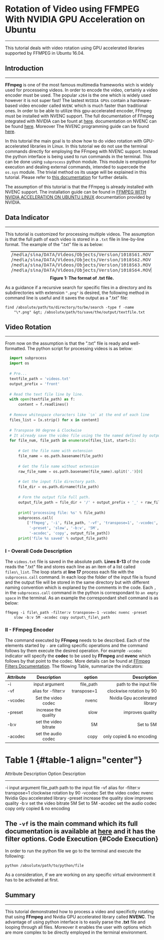 
# Rotation of Video using FFMPEG With NVIDIA GPU Acceleration on Ubuntu
---------------------------------------------------------------------

This tutorial deals with video rotation using GPU accelerated libraries
supported by FFMPEG in Ubuntu 16.04.
<!--    #######################  ####################### ####################### #######################            -->
<!--    #######################  ####################### ####################### #######################            -->
<!--    #######################  ####################### ####################### #######################            -->
<!--    #######################  ####################### ####################### #######################            -->
## Introduction
------------

**FFmpeg** is one of the most famous multimedia frameworks wich is
widely used for processeing videos. In order to encode the video,
certainly a video encoder must be used. The popular
`x264` is the one which is widely used however it is not
super fast! The lastest `NVIDIA GPUs` contain a
hardware-based video encoder called `NVENC` which is much
faster than traditional ones. In order to be able to utilize this
gpu-accelerated encoder, FFmpeg must be installed with NVENC support.
The full documentation of FFmpeg integrated with NVIDIA can be fount at
[here](https://developer.nvidia.com/ffmpeg). documentation on NVENC can
be found
[here](https://developer.nvidia.com/nvidia-video-codec-sdk#NVENCFeatures).
Moreover The NVENC programming guide can be found
[here](https://developer.nvidia.com/nvidia-video-codec-sdk#NVENCFeatures).

In this tutorial the main goal is to show how to do video rotation with
GPU-accelerated libraries in Linux. In this tutorial we do not use the
terminal commands directly for employing the FFmpeg with NVENC support.
Instead the python interface is being used to run commands in the
terminal. This can be done using `subprocess` python
module. This module is employed for execution and dealing external
commands, intended to supercede the `os.sys` module. The
trivial method os its usage will be explained in this tutorial. Please
refer to [this
documentation](https://docs.python.org/2/library/subprocess.html) for
further details.

The assumption of this tutorial is that the FFmpeg is already installed
with NVENC support. The installation guide can be found in [FFMPEG WITH
NVIDIA ACCELERATION ON UBUNTU
LINUX](http://developer.download.nvidia.com/compute/redist/ffmpeg/1511-patch/FFMPEG-with-NVIDIA-Acceleration-on-Ubuntu_UG_v01.pdf)
documentation provided by NVIDIA.

## Data Indicator
--------------

This tutorial is customized for processing multiple videos. The
assumption is that the full path of each video is stored in a
`.txt` file in line-by-line format. The example of the
".txt" file is as below:
<p align="center">
  <img src="_images/txtfileformat.png"><br>
  <b>Figure 1: The format of .txt file.</b><br>
</p>

As a guidance if a recursive search for specific files in a directory
and its subdirectories with extension `".png"` is
desired, the following method in command line is useful and it saves the
output as a ".txt" file:
```shell
find /absolute/path/to/directory/to/be/search -type f -name
    "\*.png" &gt; /absolute/path/to/save/the/output/textfile.txt
```

## Video Rotation
--------------

From now on the assumption is that the ".txt" file is ready and
well-formatted. The python script for processing videos is as below:
```python
  import subprocess
  import os

  # Pre...
  textfile_path = 'videos.txt'
  output_prefix = 'front'

  # Read the text file line by line.
  with open(textfile_path) as f:
      content = f.readlines()

  # Remove whitespace characters like `\n` at the end of each line
  files_list = [x.strip() for x in content]

  # Transpose 90 degree & Clockwise
  # It already save the video file using the the named defined by output_name.
  for file_num, file_path in enumerate(files_list, start=1):

      # Get the file name with extension
      file_name = os.path.basename(file_path)

      # Get the file name without extension
      raw_file_name = os.path.basename(file_name).split('.')[0]

      # Get the input file directory path.
      file_dir = os.path.dirname(file_path)

      # Form the output file full path.
      output_file_path = file_dir + '/' + output_prefix + '_' + raw_file_name + '.mov'

      print('processing file: %s' % file_path)
      subprocess.call(
          ['ffmpeg', '-i', file_path, '-vf', 'transpose=1', '-vcodec', 'nvenc',
           '-preset', 'slow', '-b:v', '5M',
           '-acodec', 'copy', output_file_path])
      print('file %s saved' % output_file_path)
```

### I - Overall Code Description

The `videos.txt` file is saved in the absolute path.
**Lines 8-13** of the code reads the ".txt" file and stores each line as
an item of a list called `files\_list`. The loop starts
at **line 17** process each file with the
`subprocess.call` command. In each loop the folder of the
input file is found and the output file will be stored in the same
directory but with different naming convention which is explaned by the
comments in the code. Each `,` in the `subprocess.call` command in the python is correspondant
to `an empty space` in the terminal. As an example the
correspondant shell command is as below:
```shell
ffmpeg -i file\_path -filter:v transpose=-1 -vcodec nvenc -preset
    slow -b:v 5M -acodec copy output\_file\_path
```

### II - FFmpeg Encoder

The command executed by **FFmpeg** needs to be described. Each of the
elements started by `-` are calling specific operations
and the command follows by them execute the desired operation. For
example `-vcodec` indicator will specify the **codec** to
be used by **FFmpeg** and **nvenc** which follows by that point to the
codec. More details can be found at [FFmpeg Filters
Documentation](http://ffmpeg.org/ffmpeg-filters.html). The fllowing
Table, summarize the indicators:

| Attribute        | Description           | option   | Description  |
| ------------- |:-------------:| -----:| -----:|
| -i      | input argument | file\_path | path to the input file|
|-vf      |   alias for -filter:v  |   transpose=1 | clockwise rotation by 90|
|-vcodec  |   Set the video codec   |  nvenc      |   Nvidia Gpu accelerated library|
|-preset  |   increase the quality  |  slow       |   improves quality|
|-b:v      |  set the video bitrate |  5M         |   Set to 5M|
|-acodec   |  set the audio codec   |  copy       |   only copied & no encoding|

Table 1 {#table-1 align="center"}
=======

  Attribute   Description             Option        Description
  ----------- ----------------------- ------------- --------------------------------
  -i          input argument          file\_path    path to the input file
  -vf         alias for -filter:v     transpose=1   clockwise rotation by 90
  -vcodec     Set the video codec     nvenc         Nvidia Gpu accelerated library
  -preset     increase the quality    slow          improves quality
  -b:v        set the video bitrate   5M            Set to 5M
  -acodec     set the audio codec     copy          only copied & no encoding

The `-vf` is the main command which its full
documentation is available at
[here](https://ffmpeg.org/ffmpeg.html#filter_005foption) and it has the
**filter options**.
Code Execution {#Code Execution}
--------------

In order to run the python file we go to the terminal and execute the
following:
```shell
python /absolute/path/to/python/file

```

As a consideration, if we are working on any specific virtual
environment it has to be activated at first.
## Summary
-------

This tutorial demonstrated how to process a video and specifictly
rotating that using **FFmpeg** and Nvidia GPU accelerated library called
**NVENC**. The advantage of using python interface is to easily parse
the **.txt** file and looping through all files. Moreover it enables the
user with options which are more complex to be directly employed in the
terminal environment.

